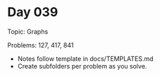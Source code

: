 # Day 039

Topic: Graphs

Problems: 127, 417, 841

- Notes follow template in docs/TEMPLATES.md
- Create subfolders per problem as you solve.